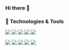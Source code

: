 ### Hi there 👋

### 🔧 Technologies & Tools

![](https://img.shields.io/badge/OS-Windows-informational?style=flat&logo=windows&logoColor=white&color=FEC601)
![](https://img.shields.io/badge/Editor-Visual_Studio_Code-informational?style=flat&logo=visual-studio-code&logoColor=white&color=FEC601)
![](https://img.shields.io/badge/Editor-Visual_Studio-informational?style=flat&logo=visual-studio&logoColor=white&color=FEC601)
![](https://img.shields.io/badge/SCM-Git-informational?style=flat&logo=Git&logoColor=white&color=FEC601)
![](https://img.shields.io/badge/SCM-Gitea-informational?style=flat&logo=Gitea&logoColor=white&color=FEC601)

![](https://img.shields.io/badge/Code-Fortran-informational?style=flat&logo=fortran&logoColor=white&color=FEC601)
![](https://img.shields.io/badge/Code-C++-informational?style=flat&logo=c%2B%2B&logoColor=white&color=FEC601)
![](https://img.shields.io/badge/Code-Flutter-informational?style=flat&logo=Flutter&logoColor=white&color=FEC601)
![](https://img.shields.io/badge/Code-Dart-informational?style=flat&logo=Dart&logoColor=white&color=FEC601)
![](https://img.shields.io/badge/Code-LaTeX-informational?style=flat&logo=LaTeX&logoColor=white&color=FEC601)

<!--
**JHenneberg/JHenneberg** is a ✨ _special_ ✨ repository because its `README.md` (this file) appears on your GitHub profile.

Here are some ideas to get you started:

- 🔭 I’m currently working on ...
- 🌱 I’m currently learning ...
- 👯 I’m looking to collaborate on ...
- 🤔 I’m looking for help with ...
- 💬 Ask me about ...
- 📫 How to reach me: ...
- 😄 Pronouns: ...
- ⚡ Fun fact: ...
-->
